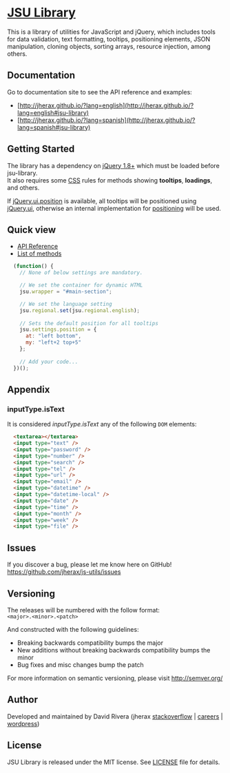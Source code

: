 [JSU Library][jsu-library]
========

This is a library of utilities for JavaScript and jQuery, which includes tools for data validation, text formatting, tooltips, positioning elements, JSON manipulation, cloning objects, sorting arrays, resource injection, among others.

Documentation
-------------
Go to documentation site to see the API reference and examples:<br>
  - [http://jherax.github.io/?lang=english](http://jherax.github.io/?lang=english#jsu-library)
  - [http://jherax.github.io/?lang=spanish](http://jherax.github.io/?lang=spanish#jsu-library)

Getting Started
---------------
The library has a dependency on [jQuery 1.8+][jQuery.js] which must be loaded before jsu-library.<br>
It also requires some [CSS][jherax.css] rules for methods showing **tooltips**, **loadings**, and others.

If [jQuery.ui.position](http://api.jqueryui.com/position/) is available, all tooltips will be positioned using [jQuery.ui](https://github.com/jquery/jquery-ui), otherwise an internal implementation for [positioning](#jqueryposition-options) will be used.

Quick view
--------
* [API Reference](http://jherax.github.io/#api-reference)
* [List of methods](http://jherax.github.io/#list-of-methods)

```javascript
  (function() {
    // None of below settings are mandatory.

    // We set the container for dynamic HTML
    jsu.wrapper = "#main-section";

    // We set the language setting
    jsu.regional.set(jsu.regional.english);
    
    // Sets the default position for all tooltips
    jsu.settings.position = {
      at: "left bottom",
      my: "left+2 top+5"
    };
    
    // Add your code...
  })();
```

Appendix
--------
### inputType.isText
It is considered *inputType.isText* any of the following `DOM` elements:
```html
  <textarea></textarea>
  <input type="text" />
  <input type="password" />
  <input type="number" />
  <input type="search" />
  <input type="tel" />
  <input type="url" />
  <input type="email" />
  <input type="datetime" />
  <input type="datetime-local" />
  <input type="date" />
  <input type="time" />
  <input type="month" />
  <input type="week" />
  <input type="file" />
```

Issues
------
If you discover a bug, please let me know here on GitHub!<br>
https://github.com/jherax/js-utils/issues

Versioning
----------
The releases will be numbered with the follow format:<br>
`<major>.<minor>.<patch>`

And constructed with the following guidelines:

* Breaking backwards compatibility bumps the major
* New additions without breaking backwards compatibility bumps the minor
* Bug fixes and misc changes bump the patch

For more information on semantic versioning, please visit http://semver.org/

Author
------
Developed and maintained by David Rivera (jherax [stackoverflow](http://stackoverflow.com/users/2247494/jherax) | [careers](http://careers.stackoverflow.com/jherax) | [wordpress](https://jherax.wordpress.com/))

License
-------
JSU Library is released under the MIT license. See [LICENSE](https://raw.githubusercontent.com/jherax/js-utils/master/LICENSE) file for details.

<!-- links -->
[jsu-library]: http://jherax.github.io/
[jQuery.js]: http://code.jquery.com/
[jQuery.ui]: http://ajax.googleapis.com/ajax/libs/jqueryui/1.9.2/jquery-ui.min.js
[category.text]: #categorytext
[jherax.css]: https://github.com/jherax/js-utils/tree/master/assets/css/jherax.css
[jherax.js]: https://github.com/jherax/js-utils/tree/master/assets/js/jherax.js
